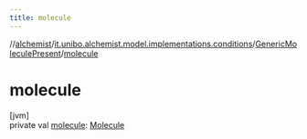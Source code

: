 ```yaml
---
title: molecule
---
```

//[alchemist](../../../index.html)/[it.unibo.alchemist.model.implementations.conditions](../index.html)/[GenericMoleculePresent](index.html)/[molecule](molecule.html)



# molecule



[jvm]\
private val [molecule](molecule.html): [Molecule](../../it.unibo.alchemist.model.interfaces/-molecule/index.html)




